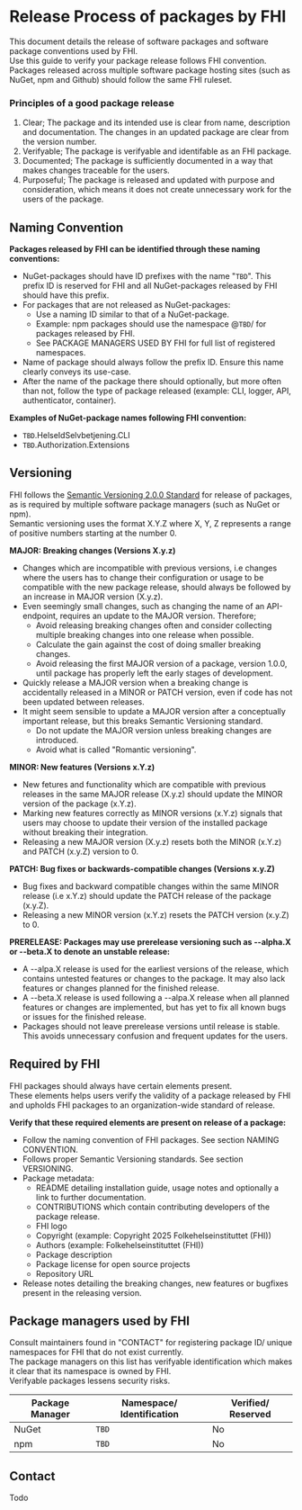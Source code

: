 # Release Process of packages by FHI

This document details the release of software packages and software package conventions used by FHI. <br>
Use this guide to verify your package release follows FHI convention.<br>
Packages released across multiple software package hosting sites (such as NuGet, npm and Github) should follow the same FHI ruleset.

### Principles of a good package release

1. Clear; The package and its intended use is clear from name, description and documentation. The changes in an updated package are clear from the version number.
2. Verifyable; The package is verifyable and identifable as an FHI package. 
3. Documented; The package is sufficiently documented in a way that makes changes traceable for the users.
4. Purposeful; The package is released and updated with purpose and consideration, which means it does not create unnecessary work for the users of the package.

## Naming Convention

<b>Packages released by FHI can be identified through these naming conventions:</b>
* NuGet-packages should have ID prefixes with the name "`TBD`". This prefix ID is reserved for FHI and all NuGet-packages released by FHI should have this prefix.
* For packages that are not released as NuGet-packages:
    * Use a naming ID similar to that of a NuGet-package.
    * Example: npm packages should use the namespace @`TBD`/ for packages released by FHI.
    * See PACKAGE MANAGERS USED BY FHI for full list of registered namespaces.
* Name of package should always follow the prefix ID. Ensure this name clearly conveys its use-case.
* After the name of the package there should optionally, but more often than not, follow the type of package released (example: CLI, logger, API, authenticator, container).

<b>Examples of NuGet-package names following FHI convention:</b>
* `TBD`.HelseIdSelvbetjening.CLI
* `TBD`.Authorization.Extensions

## Versioning

FHI follows the <a href="https://semver.org/">Semantic Versioning 2.0.0 Standard</a> for release of packages, as is required by multiple software package managers (such as NuGet or npm). <br>
Semantic versioning uses the format X.Y.Z where X, Y, Z represents a range of positive numbers starting at the number 0.

<b>MAJOR: Breaking changes (Versions X.y.z)</b>
* Changes which are incompatible with previous versions, i.e changes where the users has to change their configuration or usage to be compatible with the new package release, should always be followed by an increase in MAJOR version (X.y.z).
* Even seemingly small changes, such as changing the name of an API-endpoint, requires an update to the MAJOR version. Therefore;
    * Avoid releasing breaking changes often and consider collecting multiple breaking changes into one release when possible.
    * Calculate the gain against the cost of doing smaller breaking changes.
    * Avoid releasing the first MAJOR version of a package, version 1.0.0, until package has properly left the early stages of development.
* Quickly release a MAJOR version when a breaking change is accidentally released in a MINOR or PATCH version, even if code has not been updated between releases.
* It might seem sensible to update a MAJOR version after a conceptually important release, but this breaks Semantic Versioning standard. 
    * Do not update the MAJOR version unless breaking changes are introduced.
    * Avoid what is called "Romantic versioning". 

<b>MINOR: New features (Versions x.Y.z)</b>
* New fetures and functionality which are compatible with previous releases in the same MAJOR release (X.y.z) should update the MINOR version of the package (x.Y.z).
* Marking new features correctly as MINOR versions (x.Y.z) signals that users may choose to update their version of the installed package without breaking their integration.
* Releasing a new MAJOR version (X.y.z) resets both the MINOR (x.Y.z) and PATCH (x.y.Z) version to 0.

<b>PATCH: Bug fixes or backwards-compatible changes (Versions x.y.Z)</b>
* Bug fixes and backward compatible changes within the same MINOR release (i.e x.Y.z) should update the PATCH release of the package (x.y.Z).
* Releasing a new MINOR version (x.Y.z) resets the PATCH version (x.y.Z) to 0.

<b>PRERELEASE: Packages may use prerelease versioning such as --alpha.X or --beta.X to denote an unstable release:</b>
* A --alpa.X release is used for the earliest versions of the release, which contains untested features or changes to the package. It may also lack features or changes planned for the finished release.
* A --beta.X release is used following a --alpa.X release when all planned features or changes are implemented, but has yet to fix all known bugs or issues for the finished release.
* Packages should not leave prerelease versions until release is stable. This avoids unnecessary confusion and frequent updates for the users.

## Required by FHI

FHI packages should always have certain elements present. <br>
These elements helps users verify the validity of a package released by FHI and upholds FHI packages to an organization-wide standard of release. <br>

<b>Verify that these required elements are present on release of a package:</b>
* Follow the naming convention of FHI packages. See section NAMING CONVENTION.
* Follows proper Semantic Versioning standards. See section VERSIONING.
* Package metadata:
    * README detailing installation guide, usage notes and optionally a link to further documentation.
    * CONTRIBUTIONS which contain contributing developers of the package release.
    * FHI logo
    * Copyright (example: Copyright 2025 Folkehelseinstituttet (FHI))
    * Authors (example: Folkehelseinstituttet (FHI))
    * Package description
    * Package license for open source projects
    * Repository URL
* Release notes detailing the breaking changes, new features or bugfixes present in the releasing version.

## Package managers used by FHI

Consult maintainers found in "CONTACT" for registering package ID/ unique namespaces for FHI that do not exist currently.<br>
The package managers on this list has verifyable identification which makes it clear that its namespace is owned by FHI.<br>
Verifyable packages lessens security risks.

| Package Manager | Namespace/ Identification  | Verified/ Reserved |
|-----------------|----------------------------|--------------------|
|NuGet            |`TBD`                       |No                  |
|npm              |`TBD`                       |No                  |

## Contact

Todo